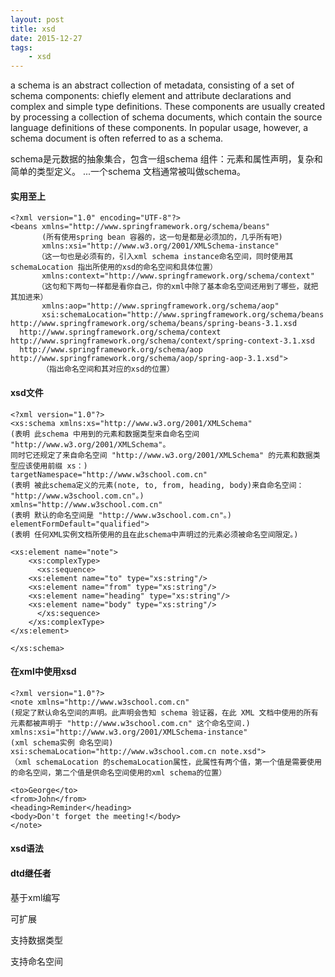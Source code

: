 ```yaml
---
layout: post
title: xsd
date: 2015-12-27
tags:
    - xsd
---
```


a schema is an abstract collection of metadata, consisting of a set of schema components: chiefly element and attribute declarations and complex and simple type definitions. These components are usually created by processing a collection of schema documents, which contain the source language definitions of these components. In popular usage, however, a schema document is often referred to as a schema.

schema是元数据的抽象集合，包含一组schema 组件：元素和属性声明，复杂和简单的类型定义。 ...一个schema 文档通常被叫做schema。

#### 实用至上

    <?xml version="1.0" encoding="UTF-8"?>
    <beans xmlns="http://www.springframework.org/schema/beans"
           (所有使用spring bean 容器的，这一句是都是必须加的，几乎所有吧)
           xmlns:xsi="http://www.w3.org/2001/XMLSchema-instance"
          （这一句也是必须有的，引入xml schema instance命名空间，同时使用其schemaLocation 指出所使用的xsd的命名空间和具体位置）
           xmlns:context="http://www.springframework.org/schema/context"
          （这句和下两句一样都是看你自己，你的xml中除了基本命名空间还用到了哪些，就把其加进来）
           xmlns:aop="http://www.springframework.org/schema/aop"
           xsi:schemaLocation="http://www.springframework.org/schema/beans http://www.springframework.org/schema/beans/spring-beans-3.1.xsd
      http://www.springframework.org/schema/context http://www.springframework.org/schema/context/spring-context-3.1.xsd
      http://www.springframework.org/schema/aop http://www.springframework.org/schema/aop/spring-aop-3.1.xsd">
           （指出命名空间和其对应的xsd的位置）

#### xsd文件

    <?xml version="1.0"?>
    <xs:schema xmlns:xs="http://www.w3.org/2001/XMLSchema"
    (表明 此schema 中用到的元素和数据类型来自命名空间 "http://www.w3.org/2001/XMLSchema"。
    同时它还规定了来自命名空间 "http://www.w3.org/2001/XMLSchema" 的元素和数据类型应该使用前缀 xs：)
    targetNamespace="http://www.w3school.com.cn"
    (表明 被此schema定义的元素(note, to, from, heading, body)来自命名空间： "http://www.w3school.com.cn"。)
    xmlns="http://www.w3school.com.cn"
    (表明 默认的命名空间是 "http://www.w3school.com.cn"。)
    elementFormDefault="qualified">
    (表明 任何XML实例文档所使用的且在此schema中声明过的元素必须被命名空间限定。)

    <xs:element name="note">
        <xs:complexType>
          <xs:sequence>
        <xs:element name="to" type="xs:string"/>
        <xs:element name="from" type="xs:string"/>
        <xs:element name="heading" type="xs:string"/>
        <xs:element name="body" type="xs:string"/>
          </xs:sequence>
        </xs:complexType>
    </xs:element>

    </xs:schema>

#### 在xml中使用xsd

    <?xml version="1.0"?>
    <note xmlns="http://www.w3school.com.cn"
    (规定了默认命名空间的声明。此声明会告知 schema 验证器，在此 XML 文档中使用的所有元素都被声明于 "http://www.w3school.com.cn" 这个命名空间.)
    xmlns:xsi="http://www.w3.org/2001/XMLSchema-instance"
    (xml schema实例 命名空间)
    xsi:schemaLocation="http://www.w3school.com.cn note.xsd">
    （xml schemaLocation 的schemaLocation属性，此属性有两个值，第一个值是需要使用的命名空间，第二个值是供命名空间使用的xml schema的位置）

    <to>George</to>
    <from>John</from>
    <heading>Reminder</heading>
    <body>Don't forget the meeting!</body>
    </note>

#### xsd语法
#### dtd继任者
基于xml编写

可扩展

支持数据类型

支持命名空间
